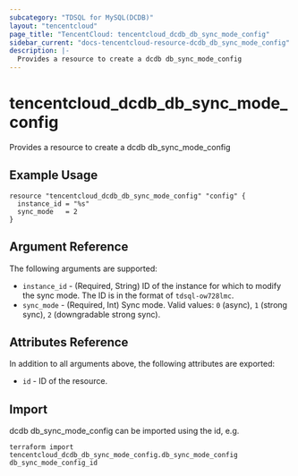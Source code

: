 ```yaml
---
subcategory: "TDSQL for MySQL(DCDB)"
layout: "tencentcloud"
page_title: "TencentCloud: tencentcloud_dcdb_db_sync_mode_config"
sidebar_current: "docs-tencentcloud-resource-dcdb_db_sync_mode_config"
description: |-
  Provides a resource to create a dcdb db_sync_mode_config
---
```


# tencentcloud_dcdb_db_sync_mode_config

Provides a resource to create a dcdb db_sync_mode_config

## Example Usage

```hcl
resource "tencentcloud_dcdb_db_sync_mode_config" "config" {
  instance_id = "%s"
  sync_mode   = 2
}
```

## Argument Reference

The following arguments are supported:

* `instance_id` - (Required, String) ID of the instance for which to modify the sync mode. The ID is in the format of `tdsql-ow728lmc`.
* `sync_mode` - (Required, Int) Sync mode. Valid values: `0` (async), `1` (strong sync), `2` (downgradable strong sync).

## Attributes Reference

In addition to all arguments above, the following attributes are exported:

* `id` - ID of the resource.




## Import

dcdb db_sync_mode_config can be imported using the id, e.g.

```
terraform import tencentcloud_dcdb_db_sync_mode_config.db_sync_mode_config db_sync_mode_config_id
```


